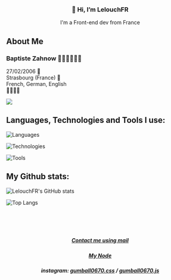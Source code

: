 <h3 align="center">👋 Hi, I’m LelouchFR</h3>
<p align="center">I'm a Front-end dev from France</p>

## About Me
<h3>Baptiste Zahnow 👨🏻‍💻👨🏻‍🎓</h3>
<p>27/02/2006 🎉<br>
Strasbourg (France) 📍<br>
French, German, English <br>
🐱‍👤🐱‍💻</p>

![](https://komarev.com/ghpvc/?username=LelouchFR&label=visitors)

## Languages, Technologies and Tools I use:

![Languages](https://skillicons.dev/icons?i=typescript,javascript,html,css,scss,rust,wasm,python,php,mysql)

![Technologies](https://skillicons.dev/icons?i=react,vue,firebase,threejs,nodejs)

![Tools](https://skillicons.dev/icons?i=neovim,git,github,figma,netlify,vite,discord)

## My Github stats:

![LelouchFR's GitHub stats](https://github-readme-stats.vercel.app/api?username=lelouchfr&theme=dracula)

![Top Langs](https://github-readme-stats.vercel.app/api/top-langs/?username=lelouchfr&langs_count=8&layout=compact&theme=dracula)

<br><br><br>
<h5 align="center"><a href="mailto:dev.baptiste.zahnow@gmail.com">Contact me using mail</a></h5>
<h5 align="center"><a href="https://linknode.online/user/oxMLFfC1KsX8vRQ7G8qQAA9F6Np2">My Node</a></h5>
<h5 align="center">instagram: <a href="https://www.instagram.com/gumball0670.css">gumball0670.css</a> / <a href="https://www.instagram.com/gumball0670.js">gumball0670.js</a></h5>

